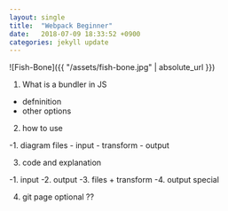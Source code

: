 ```yaml
---
layout: single
title:  "Webpack Beginner"
date:   2018-07-09 18:33:52 +0900
categories: jekyll update
---
```


![Fish-Bone]({{ "/assets/fish-bone.jpg" | absolute_url }})

1. What is a bundler in JS
 - defninition
 - other options  

2. how to use

-1. diagram
files - input - transform - output

3. code and explanation

  -1. input
  -2. output
  -3. files + transform
  -4. output special

4. git page optional ??
